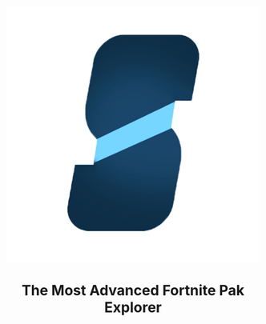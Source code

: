 <p><img style="display: block; margin-left: auto; margin-right: auto;" src="https://raw.githubusercontent.com/SModelFN/SModel/master/Logo.png" alt="" width="512" height="512" /></p>
<h1 style="text-align: center;">The Most Advanced Fortnite Pak Explorer</h1>

